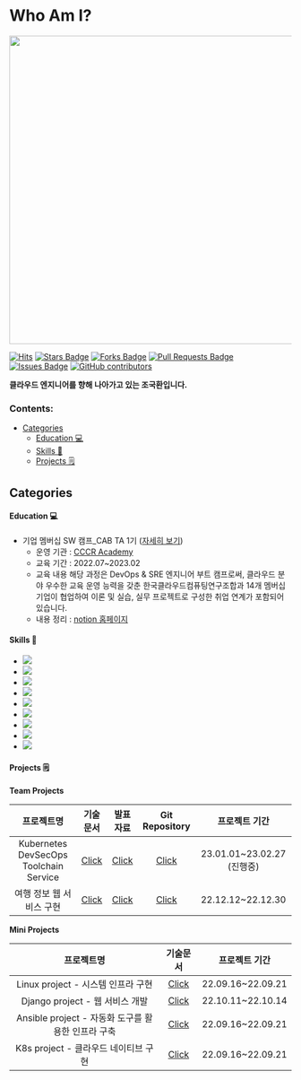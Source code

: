 # Who Am I?
<img src="https://cdn.pixabay.com/photo/2018/11/28/10/45/cloud-3843352_960_720.jpg" style="width:550px;"></a>


[![Hits](https://hits.seeyoufarm.com/api/count/incr/badge.svg?url=https%3A%2F%2Fgithub.com%2Fonesenal%2Fonesenal.git&count_bg=%23B20CB6&title_bg=%23000000&icon=github.svg&icon_color=%23E7E7E7&title=hits&edge_flat=true)](https://hits.seeyoufarm.com)
<a href="https://github.com/onesenal/onesenal/stargazers"><img src="https://img.shields.io/github/stars/onesenal/onesenal" alt="Stars Badge"/></a>
<a href="https://github.com/onesenal/onesenal/network/members"><img src="https://img.shields.io/github/forks/onesenal/onesenal" alt="Forks Badge"/></a>
<a href="https://github.com/onesenal/onesenal/pulls"><img src="https://img.shields.io/github/issues-pr/onesenal/onesenal" alt="Pull Requests Badge"/></a>
<a href="https://github.com/onesenal/onesenal/issues"><img src="https://img.shields.io/github/issues/onesenal/onesenal" alt="Issues Badge"/></a>
<a href="https://github.com/onesenal/onesenal/graphs/contributors"><img alt="GitHub contributors" src="https://img.shields.io/github/contributors/onesenal/onesenal?color=2b9348"></a>


<b>클라우드 엔지니어를 향해 나아가고 있는 조국환입니다.</b>

</div>

### Contents:
  - [Categories](#categories)
      - [Education 💻](#Education-)
      - [Skills 🚀](#Skills-)
      - [Projects 🗒](#Projects-)

## Categories

#### Education 💻
- 기업 멤버십 SW 캠프_CAB TA 1기 ([자세히 보기](https://www.cccr-edu.or.kr/course/course_view.jsp?id=40388&cid=4301&ch=course&page=1))
	- 운영 기관 : [CCCR Academy](https://www.cccr-edu.or.kr)
	- 교육 기간 : 2022.07~2023.02
	- 교육 내용 
	해당 과정은 DevOps & SRE 엔지니어 부트 캠프로써, 클라우드 분야 우수한 교육 운영 능력을 갖춘 한국클라우드컴퓨팅연구조합과 14개 멤버십 기업이 협업하여 이론 및 실습, 실무 프로젝트로 구성한 취업 연계가 포함되어 있습니다.
	- 내용 정리 : [notion 홈페이지](https://tundra-trombone-a83.notion.site/7cb024ae34974cb7916325b3b8d8ce7a)


#### Skills 🚀
- <img src="https://img.shields.io/badge/Linux-000000?style=flat-square&logo=Linux&logoColor=white"/>
- <img src="https://img.shields.io/badge/Python-3776AB?style=flat-square&logo=Python&logoColor=white"/>
- <img src="https://img.shields.io/badge/Django-092E20?style=flat-square&logo=Django&logoColor=white"/>
- <img src="https://img.shields.io/badge/Ansible%20-000000?style=flat-square&logo=Ansible&logoColor=white"/>
- <img src="https://img.shields.io/badge/Amazon-000000?style=flat-square&logo=Amazon&logoColor=white"/>
- <img src="https://img.shields.io/badge/Docker-61DAFB?style=flat-square&logo=Docker&logoColor=white"/>
- <img src="https://img.shields.io/badge/Kubernetes-3776AB?style=flat-square&logo=Kubernetes&logoColor=white"/>
- <img src="https://img.shields.io/badge/Github-000000?style=flat-square&logo=Github&logoColor=white"/>
- <img src="https://img.shields.io/badge/Jenkins-4FC08D?style=flat-square&logo=Jenkins&logoColor=white"/>

#### Projects 🗒
<b>Team Projects</b>

 프로젝트명 | 기술문서 | 발표자료 | Git Repository |프로젝트 기간 
:-------------: | :-------------: | :-------------: | :-------------: | :-------------:
 Kubernetes DevSecOps Toolchain Service | [Click](https://docs.google.com/document/d/1o6YaBrFl9ouEKxEBeTSaunQ44BkN39gFtcnx9rqwdEA/edit?usp=sharing) | [Click]([https://www.notion.so/Main-Page-fe35c46b02d84682b73b5a394b44182f](https://docs.google.com/presentation/d/15syD-Y8lPkqkOD9CTaQZo1ekZ5DfNrBs/edit?usp=sharing&ouid=106249240240065525675&rtpof=true&sd=true)) | [Click](https://github.com/onesenal/Innogrid_Project.git) | 23.01.01~23.02.27 (진행중) 
여행 정보 웹 서비스 구현  | [Click](https://docs.google.com/document/d/1wqkB6zIrmwV0IeDULK8YuQFSvVFtMm5N/edit?usp=share_link&ouid=106249240240065525675&rtpof=true&sd=true)  | [Click](https://docs.google.com/presentation/d/1au2VufDmURyHaBiN-X1neYttO9TQMRXh/edit?usp=share_link&ouid=106249240240065525675&rtpof=true&sd=true) | [Click](https://github.com/onesenal/CCCR_Project.git) |  22.12.12~22.12.30

<b>Mini Projects</b>

 프로젝트명 | 기술문서 | 프로젝트 기간 
:-------------: | :-------------:  | :-------------:
 Linux project - 시스템 인프라 구현 | [Click](https://drive.google.com/file/d/16fSBJVo4zm6a5a5IAprCJPJRZYhURYBk/view?usp=sharing) | 22.09.16~22.09.21 
 Django project - 웹 서비스 개발 | [Click](https://drive.google.com/file/d/1vE2rh6WqVY7MWVKwjfRVDQvauiITB00M/view?usp=sharing) | 22.10.11~22.10.14
  Ansible project - 자동화 도구를 활용한 인프라 구축 | [Click](https://drive.google.com/file/d/16fSBJVo4zm6a5a5IAprCJPJRZYhURYBk/view?usp=sharing) | 22.09.16~22.09.21
   K8s project - 클라우드 네이티브 구현 | [Click](https://drive.google.com/file/d/1V9K4yxZnW3LJBOt4el_tEJXd7F0D0ifd/view?usp=sharing) | 22.09.16~22.09.21




